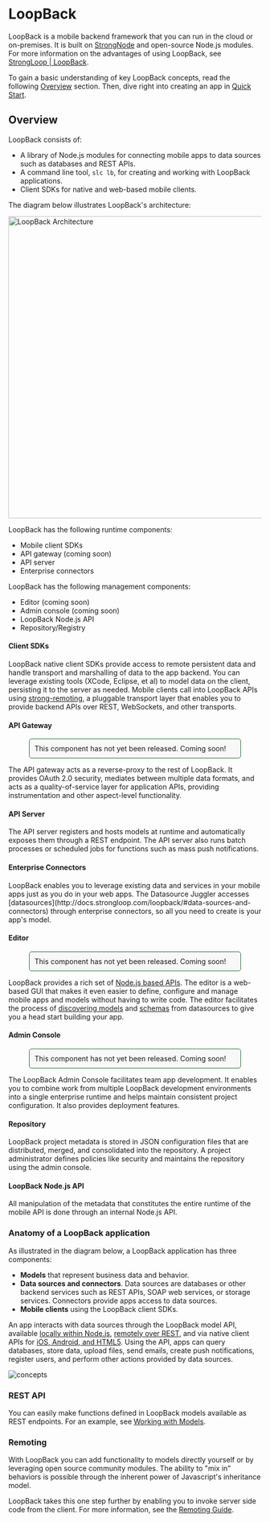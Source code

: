 <h1> LoopBack</h1>

LoopBack is a mobile backend framework that you can run in the cloud or on-premises.
It is built on [StrongNode](http://strongloop.com/strongloop-suite/strongnode/) and open-source Node.js modules. For more information on the advantages of using LoopBack, see [StrongLoop | LoopBack](http://strongloop.com/strongloop-suite/loopback/).

To gain a basic understanding of key LoopBack concepts, read the following [Overview](#overview) section.  Then, dive right into creating an app in [Quick Start](#quick-start).

## Overview

LoopBack consists of:

* A library of Node.js modules for connecting mobile apps to data sources such as databases and REST APIs.
* A command line tool, `slc lb`, for creating and working with LoopBack applications.
* Client SDKs for native and web-based mobile clients.

The diagram below illustrates LoopBack's architecture:

<img src="assets/loopback_ov.png" alt="LoopBack Architecture" width="600">

LoopBack has the following runtime components:

- Mobile client SDKs
- API gateway (coming soon)
- API server
- Enterprise connectors

LoopBack has the following management components:

- Editor (coming soon)
- Admin console (coming soon)
- LoopBack Node.js API
- Repository/Registry

<h4> Client SDKs </h4>

LoopBack native client SDKs provide access to remote persistent data and handle transport and marshalling of data to the app backend.
You can leverage existing tools (XCode, Eclipse, et al) to model data on the client, persisting it to the server as needed.
Mobile clients call into LoopBack APIs using [strong-remoting](/strong-remoting), a pluggable transport
layer that enables you to provide backend APIs over REST, WebSockets, and other transports.

<h4> API Gateway </h4>

<div style="width: 400px; border-radius: 5px; border: 1px solid #196831; margin: 10px auto 10px auto;  padding: 10px; background-color: #F8F8F8;">
This component has not yet been released.  Coming soon!
</div>

The  API gateway acts as a reverse-proxy to the rest of LoopBack.  It provides OAuth 2.0 security, mediates between
multiple data formats, and acts as a quality-of-service layer for application APIs, providing instrumentation and other aspect-level functionality.  
<!-- what does "aspect level" mean -->

<h4>  API Server </h4>
The API server registers and hosts models at runtime and automatically exposes them through a REST endpoint.
The API server also runs batch processes or scheduled jobs for functions such as mass push notifications.

<h4> Enterprise Connectors </h4>
LoopBack enables you to leverage existing data and services 
in your mobile apps just as you do in your web apps.  The Datasource Juggler
accesses [datasources](http://docs.strongloop.com/loopback/#data-sources-and-connectors) through enterprise connectors, so all you need to create is your app's model.

<h4> Editor </h4>

<div style="width: 400px; border-radius: 5px; border: 1px solid #196831; margin: 10px auto 10px auto; padding: 10px; background-color: #F8F8F8;">
This component has not yet been released.  Coming soon!
</div>

LoopBack provides a rich set of [Node.js based APIs](http://docs.strongloop.com/loopback/#nodejs-api).
The editor is a web-based GUI that makes it even easier to define,
configure and manage mobile apps and models without having to
write code.  The editor facilitates the process of
[discovering models](http://docs.strongloop.com/loopback/#datasourcediscovermodeldefinitionsusername-fn) and [schemas](http://docs.strongloop.com/loopback/#datasourcediscoverschemaowner-name-fn)
from datasources to give you a head start building your app.

<h4> Admin Console </h4>

<div style="width: 400px; border-radius: 5px; border: 1px solid #196831; margin: 10px auto 10px auto; padding: 10px; background-color: #F8F8F8;">
This component has not yet been released.  Coming soon!
</div>

The LoopBack Admin Console facilitates team app development. 
It enables you to combine work from multiple LoopBack
development environments into a single enterprise runtime and 
helps maintain consistent project configuration. It also provides deployment features.

<h4> Repository </h4>
LoopBack project metadata is stored in JSON configuration files that are distributed, merged, and
consolidated into the repository.  
A project administrator defines policies like security and maintains the repository using the admin
console.

<h4> LoopBack Node.js API </h4>
All manipulation of the metadata that constitutes the entire runtime
of the mobile API is done through an internal Node.js API.  

### Anatomy of a LoopBack application

As illustrated in the diagram below, a LoopBack application has three components:

+ **Models** that represent business data and behavior.
+ **Data sources and connectors**.  Data sources are databases or other backend services such as REST APIs, SOAP web services, or storage services.   Connectors provide apps access to data sources. 
+ **Mobile clients** using the LoopBack client SDKs.

An app interacts with data sources through the LoopBack model API, available
[locally within Node.js](#model), [remotely over REST](#rest-api), and via native client
APIs for [iOS, Android, and HTML5](#mobile-clients).  Using the API, apps can query databases, store data, upload files, send emails, create push notifications, register users, and perform other actions provided by data sources.

![concepts](assets/loopback-concepts.png "LoopBack Concepts")

<h3>REST API</h3>

You can easily make functions defined in LoopBack models available as REST endpoints. 
For an example, see [Working with Models](#working-with-models).

<h3> Remoting</h3>

With LoopBack you can add functionality to models directly yourself or by leveraging open source
community modules.  The ability to "mix in" behaviors is possible through the inherent power of Javascript's inheritance model.

LoopBack takes this one step further by enabling you to invoke server side code from the client.
For more information, see the [Remoting Guide](/strong-remoting).
